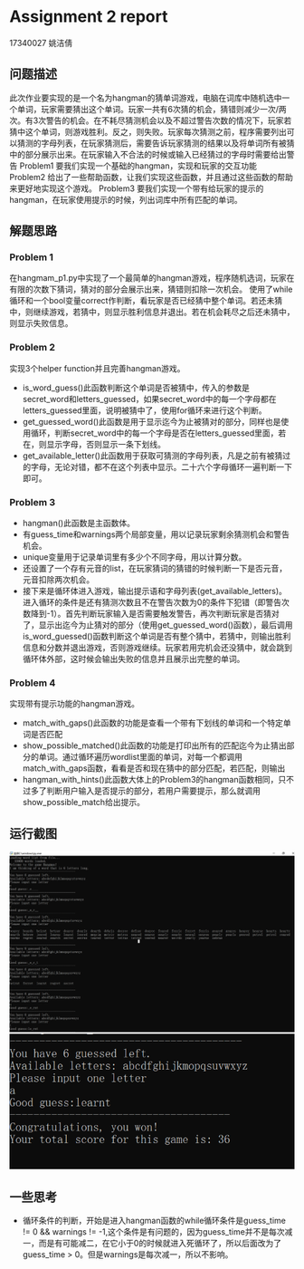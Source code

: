 # Assignment 2 report

17340027 姚洁倩

## 问题描述
此次作业要实现的是一个名为hangman的猜单词游戏，电脑在词库中随机选中一个单词，玩家需要猜出这个单词。玩家一共有6次猜的机会，猜错则减少一次/两次。有3次警告的机会。在不耗尽猜测机会以及不超过警告次数的情况下，玩家若猜中这个单词，则游戏胜利。反之，则失败。玩家每次猜测之前，程序需要列出可以猜测的字母列表，在玩家猜测后，需要告诉玩家猜测的结果以及将单词所有被猜中的部分展示出来。在玩家输入不合法的时候或输入已经猜过的字母时需要给出警告
Problem1 要我们实现一个基础的hangman，实现和玩家的交互功能
Problem2 给出了一些帮助函数，让我们实现这些函数，并且通过这些函数的帮助来更好地实现这个游戏。
Problem3 要我们实现一个带有给玩家的提示的hangman，在玩家使用提示的时候，列出词库中所有匹配的单词。

## 解题思路
### Problem 1
在hangmam_p1.py中实现了一个最简单的hangman游戏，程序随机选词，玩家在有限的次数下猜词，猜对的部分会展示出来，猜错则扣除一次机会。
使用了while循环和一个bool变量correct作判断，看玩家是否已经猜中整个单词。若还未猜中，则继续游戏，若猜中，则显示胜利信息并退出。若在机会耗尽之后还未猜中，则显示失败信息。

### Problem 2
实现3个helper function并且完善hangman游戏。
- is_word_guess()此函数判断这个单词是否被猜中，传入的参数是secret_word和letters_guessed，如果secret_word中的每一个字母都在letters_guessed里面，说明被猜中了，使用for循环来进行这个判断。
- get_guessed_word()此函数是用于显示迄今为止被猜对的部分，同样也是使用循环，判断secret_word中的每一个字母是否在letters_guessed里面，若在，则显示字母，否则显示一条下划线。
- get_available_letter()此函数用于获取可猜测的字母列表，凡是之前有被猜过的字母，无论对错，都不在这个列表中显示。二十六个字母循环一遍判断一下即可。

### Problem 3
- hangman()此函数是主函数体。
- 有guess_time和warnings两个局部变量，用以记录玩家剩余猜测机会和警告机会。
- unique变量用于记录单词里有多少个不同字母，用以计算分数。
- 还设置了一个存有元音的list，在玩家猜词的猜错的时候判断一下是否元音，元音扣除两次机会。
- 接下来是循环体进入游戏，输出提示语和字母列表(get_available_letters)。进入循环的条件是还有猜测次数且不在警告次数为0的条件下犯错（即警告次数降到-1）。首先判断玩家输入是否需要触发警告，再次判断玩家是否猜对了，显示出迄今为止猜对的部分（使用get_guessed_word()函数），最后调用is_word_guessed()函数判断这个单词是否有整个猜中，若猜中，则输出胜利信息和分数并退出游戏，否则游戏继续。玩家若用完机会还没猜中，就会跳到循环体外部，这时候会输出失败的信息并且展示出完整的单词。

### Problem 4
实现带有提示功能的hangman游戏。
- match_with_gaps()此函数的功能是查看一个带有下划线的单词和一个特定单词是否匹配
- show_possible_matched()此函数的功能是打印出所有的匹配迄今为止猜出部分的单词。通过循环遍历wordlist里面的单词，对每一个都调用match_with_gaps函数，看看是否和现在猜中的部分匹配，若匹配，则输出
- hangman_with_hints()此函数大体上的Problem3的hangman函数相同，只不过多了判断用户输入是否提示的部分，若用户需要提示，那么就调用show_possible_match给出提示。

## 运行截图
![](run1.PNG)
![](run2.PNG)

## 一些思考
- 循环条件的判断，开始是进入hangman函数的while循环条件是guess_time != 0 && warnings != -1,这个条件是有问题的，因为guess_time并不是每次减一，而是有可能减二，在它小于0的时候就进入死循环了，所以后面改为了 guess_time > 0。但是warnings是每次减一，所以不影响。